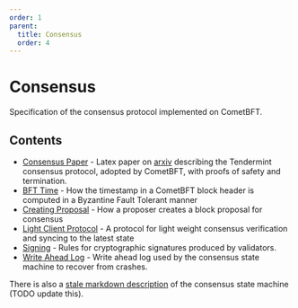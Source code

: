 ```yaml
---
order: 1
parent:
  title: Consensus
  order: 4
---
```


# Consensus

Specification of the consensus protocol implemented on CometBFT.

## Contents

- [Consensus Paper](./consensus-paper) - Latex paper on
  [arxiv](https://arxiv.org/abs/1807.04938) describing the
  Tendermint consensus protocol, adopted by CometBFT, with proofs of safety and termination.
- [BFT Time](./bft-time.md) - How the timestamp in a CometBFT
  block header is computed in a Byzantine Fault Tolerant manner
- [Creating Proposal](./creating-proposal.md) - How a proposer
  creates a block proposal for consensus
- [Light Client Protocol](./light-client) - A protocol for light weight consensus
  verification and syncing to the latest state
- [Signing](./signing.md) - Rules for cryptographic signatures
  produced by validators.
- [Write Ahead Log](./wal.md) - Write ahead log used by the
  consensus state machine to recover from crashes.

There is also a [stale markdown description](consensus.md) of the consensus state machine
(TODO update this).
